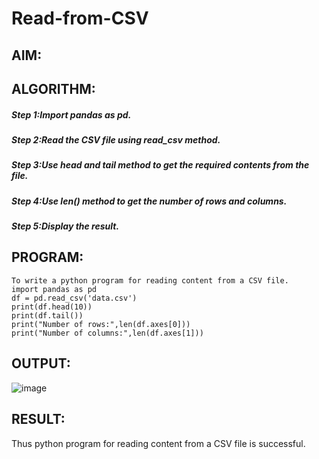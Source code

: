 # Read-from-CSV

## AIM:

## ALGORITHM:
##### Step 1:Import pandas as pd.

##### Step 2:Read the CSV file using read_csv method.

##### Step 3:Use head and tail method to get the required contents from the file.

##### Step 4:Use len() method to get the number of rows and columns.

##### Step 5:Display the result.

## PROGRAM:
```
To write a python program for reading content from a CSV file.
import pandas as pd
df = pd.read_csv('data.csv')
print(df.head(10))
print(df.tail())
print("Number of rows:",len(df.axes[0]))
print("Number of columns:",len(df.axes[1]))
```

## OUTPUT:
![image](https://user-images.githubusercontent.com/119393424/215858147-4c23ef2c-ee3c-4882-8705-9fbf801aea77.png)

## RESULT:
Thus python program for reading content from a CSV file is successful.
